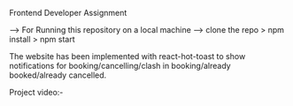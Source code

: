Frontend Developer Assignment

--> For Running this repository on a local machine
--> clone the repo > npm install > npm start

The website has been implemented with react-hot-toast to show notifications for booking/cancelling/clash in booking/already booked/already cancelled.

Project video:-

